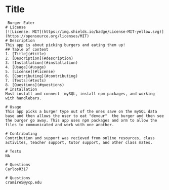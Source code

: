 # Title 
     Burger Eater
    # License
    [![License: MIT](https://img.shields.io/badge/License-MIT-yellow.svg)](https://opensource.org/licenses/MIT)
    # Description
    This app is about picking burgers and eating them up!
    ## Table of content 
    1. [Title](#title)
    2. [Description](#description) 
    3. [Installation](#installation)
    4. [Usage](#usage)
    5. [License](#license)
    6. [Contributing](#contributing)
    7. [Tests](#tests)
    8. [Questions](#questions)
    # Installation
    Must install and connect  mySQL, install npm packages, and working with handlebars.
    
    # Usage
    This app picks a burger type out of the ones save on the mySQL data base and then allows the user to eat "devour"  the burger and then see the burger go away. This app uses npm packages and orm to allow the files to communicated and work with one another. 
    
    # Contributing
    Contribution and support was recieved from online resources, class activites, teacher support, tutor support, and other class mates. 
    
    # Tests
    NA
    
    # Questions
    CarlosR317
    
    # Questions
    cramire5@ycp.edu
  